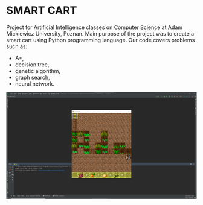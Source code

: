 # SMART CART

Project for Artificial Intelligence classes on Computer Science at Adam Mickiewicz University, Poznan. Main purpose of the project was to create a smart cart using Python programming language. Our code covers problems such as: 
- A*, 
- decision tree, 
- genetic algorithm, 
- graph search, 
- neural network.

![12345](https://github.com/WangHoHan/smart-cart/blob/main/smart-cart.png)
